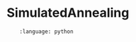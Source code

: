 # SimulatedAnnealing

```{literalinclude} ../../../modopt/core/optimization_algorithms/simulated_annealing.py
    :language: python 
```
